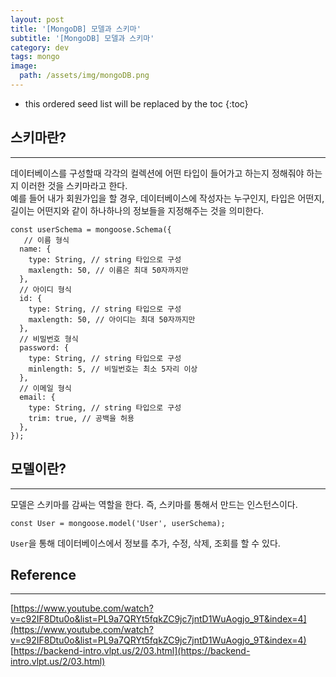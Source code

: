 ```yaml
---
layout: post
title: '[MongoDB] 모델과 스키마'
subtitle: '[MongoDB] 모델과 스키마'
category: dev
tags: mongo
image:
  path: /assets/img/mongoDB.png
---
```


<!-- prettier-ignore -->
* this ordered seed list will be replaced by the toc 
{:toc}

## 스키마란?

---

데이터베이스를 구성할때 각각의 컬렉션에 어떤 타입이 들어가고 하는지 정해줘야 하는지 이러한 것을 스키마라고 한다.  
예를 들어 내가 회원가입을 할 경우, 데이터베이스에 작성자는 누구인지, 타입은 어떤지, 길이는 어떤지와 같이 하나하나의 정보들을 지정해주는 것을 의미한다.

```
const userSchema = mongoose.Schema({
   // 이름 형식
  name: {
    type: String, // string 타입으로 구성
    maxlength: 50, // 이름은 최대 50자까지만
  },
  // 아이디 형식
  id: {
    type: String, // string 타입으로 구성
    maxlength: 50, // 아이디는 최대 50자까지만
  },
  // 비밀번호 형식
  password: {
    type: String, // string 타입으로 구성
    minlength: 5, // 비밀번호는 최소 5자리 이상
  },
  // 이메일 형식
  email: {
    type: String, // string 타입으로 구성
    trim: true, // 공백을 허용
  },
});
```

## 모델이란?

---

모델은 스키마를 감싸는 역할을 한다. 즉, 스키마를 통해서 만드는 인스턴스이다.

```
const User = mongoose.model('User', userSchema);
```

`User`을 통해 데이터베이스에서 정보를 추가, 수정, 삭제, 조회를 할 수 있다.

## Reference

---

[https://www.youtube.com/watch?v=c92IF8Dtu0o&list=PL9a7QRYt5fqkZC9jc7jntD1WuAogjo_9T&index=4](https://www.youtube.com/watch?v=c92IF8Dtu0o&list=PL9a7QRYt5fqkZC9jc7jntD1WuAogjo_9T&index=4)
[https://backend-intro.vlpt.us/2/03.html](https://backend-intro.vlpt.us/2/03.html)

